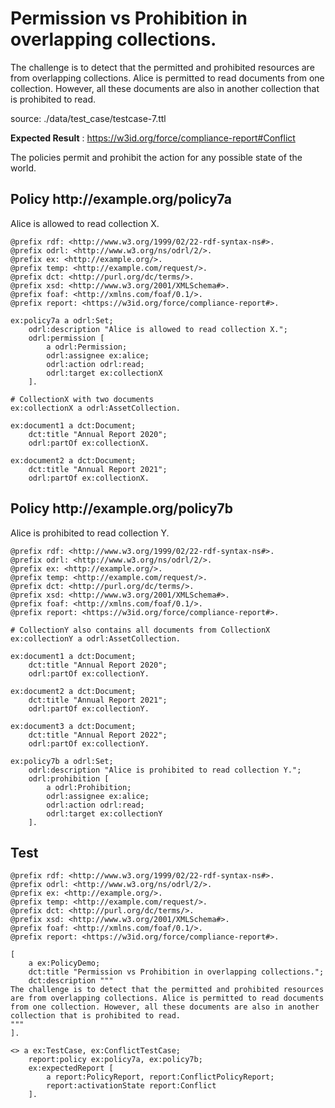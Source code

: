 # Permission vs Prohibition in overlapping collections.

 The challenge is to detect that the permitted and prohibited resources are from overlapping collections. Alice is permitted to read documents from one collection. However, all these documents are also in another collection that is prohibited to read. 

source: ./data/test_case/testcase-7.ttl

**Expected Result** : https://w3id.org/force/compliance-report#Conflict

The policies permit and prohibit the action for any possible state of the world.

<h2>Policy <span>http://example.org/policy7a</span></h2>

Alice is allowed to read collection X.

```
@prefix rdf: <http://www.w3.org/1999/02/22-rdf-syntax-ns#>.
@prefix odrl: <http://www.w3.org/ns/odrl/2/>.
@prefix ex: <http://example.org/>.
@prefix temp: <http://example.com/request/>.
@prefix dct: <http://purl.org/dc/terms/>.
@prefix xsd: <http://www.w3.org/2001/XMLSchema#>.
@prefix foaf: <http://xmlns.com/foaf/0.1/>.
@prefix report: <https://w3id.org/force/compliance-report#>.

ex:policy7a a odrl:Set;
    odrl:description "Alice is allowed to read collection X.";
    odrl:permission [
        a odrl:Permission;
        odrl:assignee ex:alice;
        odrl:action odrl:read;
        odrl:target ex:collectionX
    ].

# CollectionX with two documents
ex:collectionX a odrl:AssetCollection.

ex:document1 a dct:Document;
    dct:title "Annual Report 2020";
    odrl:partOf ex:collectionX.

ex:document2 a dct:Document;
    dct:title "Annual Report 2021";
    odrl:partOf ex:collectionX.
```

<h2>Policy <span>http://example.org/policy7b</span></h2>

Alice is prohibited to read collection Y.

```
@prefix rdf: <http://www.w3.org/1999/02/22-rdf-syntax-ns#>.
@prefix odrl: <http://www.w3.org/ns/odrl/2/>.
@prefix ex: <http://example.org/>.
@prefix temp: <http://example.com/request/>.
@prefix dct: <http://purl.org/dc/terms/>.
@prefix xsd: <http://www.w3.org/2001/XMLSchema#>.
@prefix foaf: <http://xmlns.com/foaf/0.1/>.
@prefix report: <https://w3id.org/force/compliance-report#>.

# CollectionY also contains all documents from CollectionX
ex:collectionY a odrl:AssetCollection.

ex:document1 a dct:Document;
    dct:title "Annual Report 2020";
    odrl:partOf ex:collectionY.

ex:document2 a dct:Document;
    dct:title "Annual Report 2021";
    odrl:partOf ex:collectionY.

ex:document3 a dct:Document;
    dct:title "Annual Report 2022";
    odrl:partOf ex:collectionY.

ex:policy7b a odrl:Set;
    odrl:description "Alice is prohibited to read collection Y.";
    odrl:prohibition [
        a odrl:Prohibition;
        odrl:assignee ex:alice;
        odrl:action odrl:read;
        odrl:target ex:collectionY
    ].
```

## Test

```
@prefix rdf: <http://www.w3.org/1999/02/22-rdf-syntax-ns#>.
@prefix odrl: <http://www.w3.org/ns/odrl/2/>.
@prefix ex: <http://example.org/>.
@prefix temp: <http://example.com/request/>.
@prefix dct: <http://purl.org/dc/terms/>.
@prefix xsd: <http://www.w3.org/2001/XMLSchema#>.
@prefix foaf: <http://xmlns.com/foaf/0.1/>.
@prefix report: <https://w3id.org/force/compliance-report#>.

[
    a ex:PolicyDemo;
    dct:title "Permission vs Prohibition in overlapping collections.";
    dct:description """
The challenge is to detect that the permitted and prohibited resources
are from overlapping collections. Alice is permitted to read documents
from one collection. However, all these documents are also in another
collection that is prohibited to read.
"""
].

<> a ex:TestCase, ex:ConflictTestCase;
    report:policy ex:policy7a, ex:policy7b;
    ex:expectedReport [
        a report:PolicyReport, report:ConflictPolicyReport;
        report:activationState report:Conflict
    ].

```
